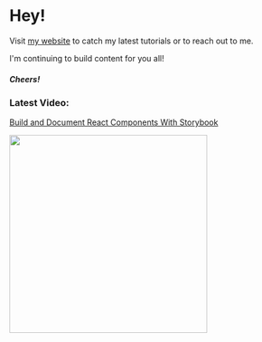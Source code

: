 # Hey!

Visit [my website](https://portexe.com) to catch my latest tutorials or to reach out to me.

I'm continuing to build content for you all!

##### Cheers!

### Latest Video:

<a href="https://youtu.be/lWk5SntifCU">Build and Document React Components With Storybook</a>

<a href="https://youtu.be/lWk5SntifCU">
  <img src="https://img.youtube.com/vi/lWk5SntifCU/maxresdefault.jpg" width="350" />
 </a>
